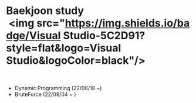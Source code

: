 # Baekjoon study  <img src="https://img.shields.io/badge/Visual Studio-5C2D91?style=flat&logo=Visual Studio&logoColor=black"/>


<br>

<ul>
  <li> Dynamic Programming (22/08/18 ~) </li>
  <li> BruteForce (22/09/04 ~ ) </li>
</ul>
